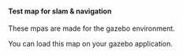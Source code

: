 #### Test map for slam & navigation

These mpas are made for the gazebo environment.

You can load this map on your gazebo application.